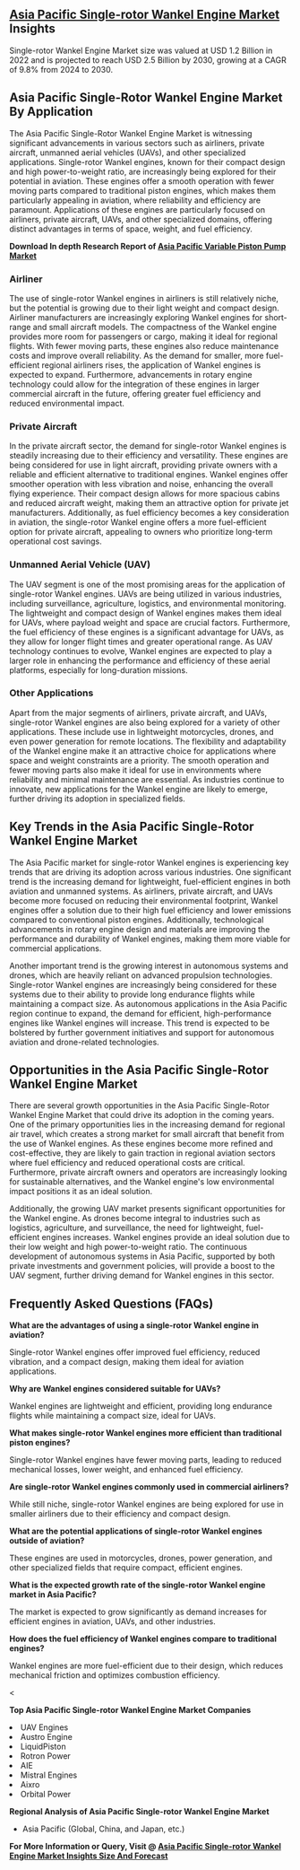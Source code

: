 <h2><a href="https://www.verifiedmarketreports.com/download-sample/?rid=297930&amp;utm_source=Github-Feb&amp;utm_medium=225" target="_blank">Asia Pacific Single-rotor Wankel Engine Market</a> Insights</h2><p>Single-rotor Wankel Engine Market size was valued at USD 1.2 Billion in 2022 and is projected to reach USD 2.5 Billion by 2030, growing at a CAGR of 9.8% from 2024 to 2030.</p><p><h2>Asia Pacific Single-Rotor Wankel Engine Market By Application</h2> <p>The Asia Pacific Single-Rotor Wankel Engine Market is witnessing significant advancements in various sectors such as airliners, private aircraft, unmanned aerial vehicles (UAVs), and other specialized applications. Single-rotor Wankel engines, known for their compact design and high power-to-weight ratio, are increasingly being explored for their potential in aviation. These engines offer a smooth operation with fewer moving parts compared to traditional piston engines, which makes them particularly appealing in aviation, where reliability and efficiency are paramount. Applications of these engines are particularly focused on airliners, private aircraft, UAVs, and other specialized domains, offering distinct advantages in terms of space, weight, and fuel efficiency. <p><strong>Download In depth Research Report of <a href="https://www.verifiedmarketreports.com/download-sample/?rid=236118&amp;utm_source=Pulse-Dec&amp;utm_medium=225" target="_blank">Asia Pacific Variable Piston Pump Market</a></strong></p> <h3>Airliner</h3> <p>The use of single-rotor Wankel engines in airliners is still relatively niche, but the potential is growing due to their light weight and compact design. Airliner manufacturers are increasingly exploring Wankel engines for short-range and small aircraft models. The compactness of the Wankel engine provides more room for passengers or cargo, making it ideal for regional flights. With fewer moving parts, these engines also reduce maintenance costs and improve overall reliability. As the demand for smaller, more fuel-efficient regional airliners rises, the application of Wankel engines is expected to expand. Furthermore, advancements in rotary engine technology could allow for the integration of these engines in larger commercial aircraft in the future, offering greater fuel efficiency and reduced environmental impact. <h3>Private Aircraft</h3> <p>In the private aircraft sector, the demand for single-rotor Wankel engines is steadily increasing due to their efficiency and versatility. These engines are being considered for use in light aircraft, providing private owners with a reliable and efficient alternative to traditional engines. Wankel engines offer smoother operation with less vibration and noise, enhancing the overall flying experience. Their compact design allows for more spacious cabins and reduced aircraft weight, making them an attractive option for private jet manufacturers. Additionally, as fuel efficiency becomes a key consideration in aviation, the single-rotor Wankel engine offers a more fuel-efficient option for private aircraft, appealing to owners who prioritize long-term operational cost savings. <h3>Unmanned Aerial Vehicle (UAV)</h3> <p>The UAV segment is one of the most promising areas for the application of single-rotor Wankel engines. UAVs are being utilized in various industries, including surveillance, agriculture, logistics, and environmental monitoring. The lightweight and compact design of Wankel engines makes them ideal for UAVs, where payload weight and space are crucial factors. Furthermore, the fuel efficiency of these engines is a significant advantage for UAVs, as they allow for longer flight times and greater operational range. As UAV technology continues to evolve, Wankel engines are expected to play a larger role in enhancing the performance and efficiency of these aerial platforms, especially for long-duration missions. <h3>Other Applications</h3> <p>Apart from the major segments of airliners, private aircraft, and UAVs, single-rotor Wankel engines are also being explored for a variety of other applications. These include use in lightweight motorcycles, drones, and even power generation for remote locations. The flexibility and adaptability of the Wankel engine make it an attractive choice for applications where space and weight constraints are a priority. The smooth operation and fewer moving parts also make it ideal for use in environments where reliability and minimal maintenance are essential. As industries continue to innovate, new applications for the Wankel engine are likely to emerge, further driving its adoption in specialized fields. <h2>Key Trends in the Asia Pacific Single-Rotor Wankel Engine Market</h2> <p>The Asia Pacific market for single-rotor Wankel engines is experiencing key trends that are driving its adoption across various industries. One significant trend is the increasing demand for lightweight, fuel-efficient engines in both aviation and unmanned systems. As airliners, private aircraft, and UAVs become more focused on reducing their environmental footprint, Wankel engines offer a solution due to their high fuel efficiency and lower emissions compared to conventional piston engines. Additionally, technological advancements in rotary engine design and materials are improving the performance and durability of Wankel engines, making them more viable for commercial applications. <p>Another important trend is the growing interest in autonomous systems and drones, which are heavily reliant on advanced propulsion technologies. Single-rotor Wankel engines are increasingly being considered for these systems due to their ability to provide long endurance flights while maintaining a compact size. As autonomous applications in the Asia Pacific region continue to expand, the demand for efficient, high-performance engines like Wankel engines will increase. This trend is expected to be bolstered by further government initiatives and support for autonomous aviation and drone-related technologies. <h2>Opportunities in the Asia Pacific Single-Rotor Wankel Engine Market</h2> <p>There are several growth opportunities in the Asia Pacific Single-Rotor Wankel Engine Market that could drive its adoption in the coming years. One of the primary opportunities lies in the increasing demand for regional air travel, which creates a strong market for small aircraft that benefit from the use of Wankel engines. As these engines become more refined and cost-effective, they are likely to gain traction in regional aviation sectors where fuel efficiency and reduced operational costs are critical. Furthermore, private aircraft owners and operators are increasingly looking for sustainable alternatives, and the Wankel engine's low environmental impact positions it as an ideal solution. <p>Additionally, the growing UAV market presents significant opportunities for the Wankel engine. As drones become integral to industries such as logistics, agriculture, and surveillance, the need for lightweight, fuel-efficient engines increases. Wankel engines provide an ideal solution due to their low weight and high power-to-weight ratio. The continuous development of autonomous systems in Asia Pacific, supported by both private investments and government policies, will provide a boost to the UAV segment, further driving demand for Wankel engines in this sector. <h2>Frequently Asked Questions (FAQs)</h2> <p><strong>What are the advantages of using a single-rotor Wankel engine in aviation?</strong></p> <p>Single-rotor Wankel engines offer improved fuel efficiency, reduced vibration, and a compact design, making them ideal for aviation applications.</p> <p><strong>Why are Wankel engines considered suitable for UAVs?</strong></p> <p>Wankel engines are lightweight and efficient, providing long endurance flights while maintaining a compact size, ideal for UAVs.</p> <p><strong>What makes single-rotor Wankel engines more efficient than traditional piston engines?</strong></p> <p>Single-rotor Wankel engines have fewer moving parts, leading to reduced mechanical losses, lower weight, and enhanced fuel efficiency.</p> <p><strong>Are single-rotor Wankel engines commonly used in commercial airliners?</strong></p> <p>While still niche, single-rotor Wankel engines are being explored for use in smaller airliners due to their efficiency and compact design.</p> <p><strong>What are the potential applications of single-rotor Wankel engines outside of aviation?</strong></p> <p>These engines are used in motorcycles, drones, power generation, and other specialized fields that require compact, efficient engines.</p> <p><strong>What is the expected growth rate of the single-rotor Wankel engine market in Asia Pacific?</strong></p> <p>The market is expected to grow significantly as demand increases for efficient engines in aviation, UAVs, and other industries.</p> <p><strong>How does the fuel efficiency of Wankel engines compare to traditional engines?</strong></p> <p>Wankel engines are more fuel-efficient due to their design, which reduces mechanical friction and optimizes combustion efficiency.</p> <p><</p><p><strong>Top Asia Pacific Single-rotor Wankel Engine Market Companies</strong></p><div data-test-id=""><p><li>UAV Engines</li><li> Austro Engine</li><li> LiquidPiston</li><li> Rotron Power</li><li> AIE</li><li> Mistral Engines</li><li> Aixro</li><li> Orbital Power</li></p><div><strong>Regional Analysis of&nbsp;Asia Pacific Single-rotor Wankel Engine Market</strong></div><ul><li dir="ltr"><p dir="ltr">Asia Pacific (Global, China, and Japan, etc.)</p></li></ul><p><strong>For More Information or Query, Visit @&nbsp;</strong><strong><a href="https://www.verifiedmarketreports.com/product/single-rotor-wankel-engine-market/?utm_source=Github-Feb&amp;utm_medium=225" target="_blank">Asia Pacific Single-rotor Wankel Engine Market Insights Size And Forecast</a></strong></p></div><h2>&nbsp;</h2><div data-test-id="">&nbsp;</div>
